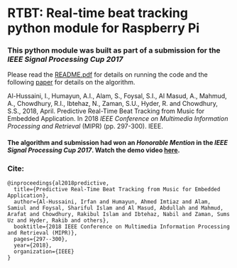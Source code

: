 # RTBT: Real-time beat tracking python module for Raspberry Pi
### This python module was built as part of a submission for the *IEEE Signal Processing Cup 2017*

Please read the [README.pdf](https://github.com/AhmedImtiazPrio/RTBT/blob/master/README.pdf) for details on running the code and the following [paper](https://ieeexplore.ieee.org/abstract/document/8397024) for details on the algorithm.

Al-Hussaini, I., Humayun, A.I., Alam, S., Foysal, S.I., Al Masud, A., Mahmud, A., Chowdhury, R.I., Ibtehaz, N., Zaman, S.U., Hyder, R. and Chowdhury, S.S., 2018, April. Predictive Real-Time Beat Tracking from Music for Embedded Application. In 2018 *IEEE Conference on Multimedia Information Processing and Retrieval* (MIPR) (pp. 297-300). IEEE.

#### The algorithm and submission had won an *Honorable Mention* in the *IEEE Signal Processing Cup 2017*. Watch the demo video [here](https://youtu.be/fyENs0ABZhw).

### Cite:
```
@inproceedings{al2018predictive,
  title={Predictive Real-Time Beat Tracking from Music for Embedded Application},
  author={Al-Hussaini, Irfan and Humayun, Ahmed Imtiaz and Alam, Samiul and Foysal, Shariful Islam and Al Masud, Abdullah and Mahmud, Arafat and Chowdhury, Rakibul Islam and Ibtehaz, Nabil and Zaman, Sums Uz and Hyder, Rakib and others},
  booktitle={2018 IEEE Conference on Multimedia Information Processing and Retrieval (MIPR)},
  pages={297--300},
  year={2018},
  organization={IEEE}
}

```
